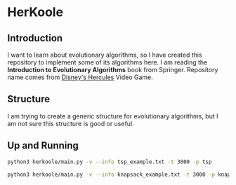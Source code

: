 # HerKoole

## Introduction

I want to learn about evolutionary algorithms, so I have created this repository to implement some of its algorithms here.
I am reading the **Introduction to Evolutionary Algorithms** book from Springer.
Repository name comes from [Disney's Hercules](<https://en.wikipedia.org/wiki/Disney's_Hercules_(video_game)>) Video Game.

## Structure

I am trying to create a generic structure for evolutionary algorithms, but I am not sure this structure is good or useful.

## Up and Running

```bash
python3 herkoole/main.py -v --info tsp_example.txt -t 3000 -p tsp
```

```bash
python3 herkoole/main.py -v --info knapsack_example.txt -t 3000 -p knapsack
```
